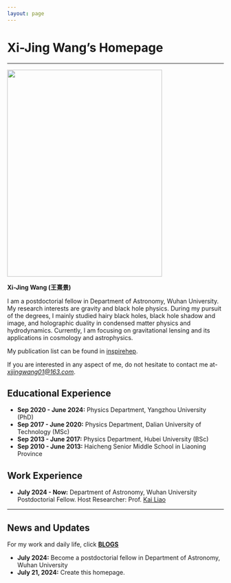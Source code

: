 ```yaml
---
layout: page
---
```


# Xi-Jing Wang’s Homepage

<hr>

<img src="https://wxj-gravity.github.io/caihanlin.png" class="floatpic" width="360" height="480">

**Xi-Jing Wang (王熹景)**

I am a postdoctorial fellow in Department of Astronomy, Wuhan University. My research interests are gravity and black hole physics. During my pursuit of the degrees, I mainly studied hairy black holes, black hole shadow and image, and holographic duality in condensed matter physics and hydrodynamics. Currently, I am focusing on gravitational lensing and its applications in cosmology and astrophysics.

My publication list can be found in [inspirehep](https://inspirehep.net/authors/1899373?ui-citation-summary=true).

If you are interested in any aspect of me, do not hesitate to contact me at-*xijingwang01@163.com*.

## Educational Experience 

- **Sep 2020 - June 2024:** Physics Department, Yangzhou University (PhD)
- **Sep 2017 - June 2020:** Physics Department, Dalian University of Technology (MSc)
- **Sep 2013 - June 2017:** Physics Department, Hubei University (BSc)
- **Sep 2010 - June 2013:** Haicheng Senior Middle School in Liaoning Province 

## Work Experience

- **July 2024 - Now:** Department of Astronomy, Wuhan University
  Postdoctorial Fellow. Host Researcher: Prof. [Kai Liao](https://physics.whu.edu.cn/info/1272/6656.htm)
  
---


## News and Updates
 For my work and daily life, click [**BLOGS**](https://wxj-gravity.github.io//blogs/)

- **July 2024:** Become a postdoctorial fellow in Department of Astronomy, Wuhan University
- **July 21, 2024:** Create this homepage.


